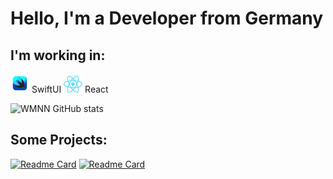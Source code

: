 # Hello, I'm a Developer from Germany

## I'm working in:

<img src="https://github.com/wmnn/wmnn/blob/main/icons/swiftui.png" width="30" /> SwiftUI
<img src="https://github.com/wmnn/wmnn/blob/main/icons/React-icon.svg" width="30" /> React


![WMNN GitHub stats](https://github-readme-stats.vercel.app/api?username=wmnn&show_icons=true&theme=github_dark)

## Some Projects:

[![Readme Card](https://github-readme-stats.vercel.app/api/pin/?username=wmnn&repo=LyricsFluencer)](https://github.com/wmnn/LyricsFluencer.git)
[![Readme Card](https://github-readme-stats.vercel.app/api/pin/?username=wmnn&repo=TrackYourself)](https://github.com/wmnn/TrackYourself.git)

<!--
**wmnn/wmnn** is a ✨ _special_ ✨ repository because its `README.md` (this file) appears on your GitHub profile.

Here are some ideas to get you started:

- 🔭 I’m currently working on ...
- 🌱 I’m currently learning ...
- 👯 I’m looking to collaborate on ...
- 🤔 I’m looking for help with ...
- 💬 Ask me about ...
- 📫 How to reach me: ...
- 😄 Pronouns: ...
- ⚡ Fun fact: ...
-->
